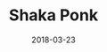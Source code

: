 ---
layout: post
title: Shaka Ponk
date: 2018-03-23
categories: concert
location: AccorHotels Arena
image: shakaponk2018.jpg
playlist: 111577883/playlist/55Htt9Q8709vrFYgWAjg6L/dark
---